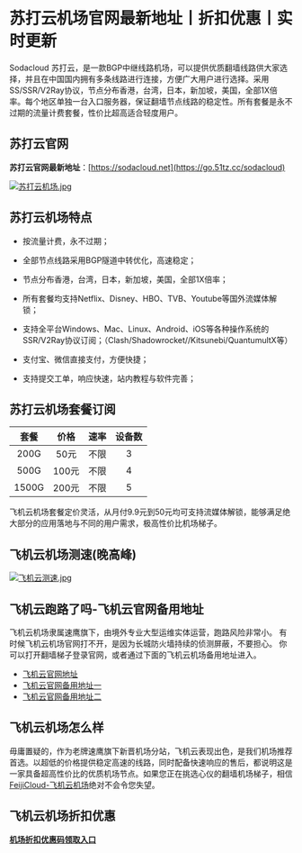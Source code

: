 # 苏打云机场官网最新地址丨折扣优惠丨实时更新
Sodacloud 苏打云，是一款BGP中继线路机场，可以提供优质翻墙线路供大家选择，并且在中国国内拥有多条线路进行连接，方便广大用户进行选择。采用SS/SSR/V2Ray协议，节点分布香港，台湾，日本，新加坡，美国，全部1X倍率。每个地区单独一台入口服务器，保证翻墙节点线路的稳定性。所有套餐是永不过期的流量计费套餐，性价比超高适合轻度用户。

## 苏打云官网
**苏打云官网最新地址**：[https://sodacloud.net](https://go.51tz.cc/sodacloud)

[![苏打云机场.jpg](https://s2.loli.net/2024/02/20/ywae2U3rYLPuOZR.jpg)](https://go.51tz.cc/sodacloud)

## 苏打云机场特点
* 按流量计费，永不过期；

* 全部节点线路采用BGP隧道中转优化，高速稳定；

* 节点分布香港，台湾，日本，新加坡，美国，全部1X倍率；

* 所有套餐均支持Netflix、Disney、HBO、TVB、Youtube等国外流媒体解锁；

* 支持全平台Windows、Mac、Linux、Android、iOS等各种操作系统的SSR/V2Ray协议订阅；（Clash/Shadowrocket//Kitsunebi/QuantumultX等）

* 支付宝、微信直接支付，方便快捷；

* 支持提交工单，响应快速，站内教程与软件完善；

## 苏打云机场套餐订阅

套餐 | 价格 | 速率 | 设备数 |         
:-: | :-:  | :-: | :-: 
200G | 50元 | 不限  | 3          
500G | 100元 | 不限 | 4       
1500G | 200元 | 不限 |  5


飞机云机场套餐定价灵活，从月付9.9元到50元均可支持流媒体解锁，能够满足绝大部分的应用落地与不同的用户需求，极高性价比机场梯子。

## 飞机云机场测速(晚高峰)
[![飞机云测速.jpg](https://s2.loli.net/2023/12/08/TElmno8SFXc7Lfw.jpg)](https://go.51tz.cc/fjcloud)

## 飞机云跑路了吗-飞机云官网备用地址
飞机云机场隶属速鹰旗下，由境外专业大型运维实体运营，跑路风险非常小。
有时候飞机云机场官网打不开，是因为长城防火墙持续的侦测屏蔽，不要担心。
你可以打开翻墙梯子登录官网，或者通过下面的飞机云机场备用地址进入。
* [飞机云官网地址](https://go.51tz.cc/fjcloud)
* [飞机云官网备用地址一](https://go.51tz.cc/dove)
* [飞机云官网备用地址二](https://go.51tz.cc/bitnet)

## 飞机云机场怎么样
毋庸置疑的，作为老牌速鹰旗下新晋机场分站，飞机云表现出色，是我们机场推荐首选。以超低的价格提供稳定高速的线路，同时配备快速响应的售后，都说明这是一家具备超高性价比的优质机场节点。如果您正在挑选心仪的翻墙机场梯子，相信[FeijiCloud-飞机云机场](https://go.51tz.cc/fjcloud)绝对不会令您失望。

## 飞机云机场折扣优惠
[**机场折扣优惠码领取入口**](https://ihaoke.vip/discount/)

